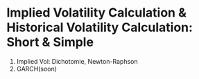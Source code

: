 # Implied Volatility Calculation & Historical Volatility Calculation: Short & Simple
1) Implied Vol: Dichotomie, Newton-Raphson
2) GARCH(soon)
